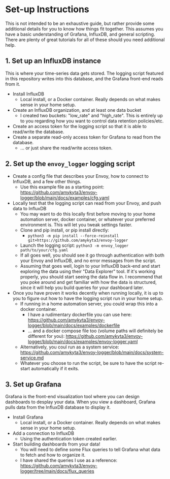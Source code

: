 # Set-up Instructions

This is not intended to be an exhaustive guide, but rather provide some
additional details for you to know how things fit together. This assumes you have
a basic understanding of Grafana, InfluxDB, and general scripting. There are
plenty of great tutorials for all of these should you need additional help.

## 1. Set up an InfluxDB instance
This is where your time-series data gets stored. The logging script featured in
this repository writes into this database, and the Grafana front-end reads from
it.

* Install InfluxDB
    * Local install, or a Docker container. Really depends on what makes sense in your home setup.
* Create an InfluxDB organization, and at least one data bucket
    * I created two buckets: "low_rate" and "high_rate". This is entirely up to you regarding how you want to control data retention policies/etc.
* Create an access token for the logging script so that it is able to read/write the database.
* Create a separate read-only access token for Grafana to read from the database.
    * ... or just share the read/write access token.

## 2. Set up the `envoy_logger` logging script

* Create a config file that describes your Envoy, how to connect to InfluxDB, and a few other things.
    * Use this example file as a starting point: https://github.com/amykyta3/envoy-logger/blob/main/docs/examples/cfg.yaml
* Locally test that the logging script can read from your Envoy, and push data to InfluxDB
    * You may want to do this locally first before moving to your home automation server, docker container, or whatever your preferred environment is. This will let you tweak settings faster.
    * Clone and pip install, or pip install directly:
        * `python3 -m pip install --force-reinstall git+https://github.com/amykyta3/envoy-logger`
    * Launch the logging script: `python3 -m envoy_logger path/to/your/cfg.yaml`
    * If all goes well, you should see it go through authentication with both your Envoy and InfluxDB, and no error messages from the script.
    * Assuming that goes well, login to your InfluxDB back-end and start exploring the data using their "Data Explorer" tool. If it's working properly, you should start seeing the data flow in. I recommend that you poke around and get familiar with how the data is structured, since it will help you build queries for your dashboard later.
* Once you have proven it works decently when running locally, it is up to you to figure out how to have the logging script run in your home setup.
    * If running in a home automation server, you could wrap this into a docker container.
        * I have a rudimentary dockerfile you can use here: https://github.com/amykyta3/envoy-logger/blob/main/docs/examples/dockerfile
        * ... and a docker compose file too (volume paths will definitely be different for you): https://github.com/amykyta3/envoy-logger/blob/main/docs/examples/envoy-logger.yaml
    * Alternatively, you coul run as a system service: https://github.com/amykyta3/envoy-logger/blob/main/docs/system-service.md
    * Whatever you choose to run the script, be sure to have the script re-start automatically if it exits.

## 3. Set up Grafana
Grafana is the front-end visualization tool where you can design dashboards to desplay your data.
When you view a dashboard, Grafana pulls data from the InfluxDB database to display it.

* Install Grafana
    * Local install, or a Docker container. Really depends on what makes sense in your home setup.
* Add a connection to InfluxDB
    * Using the authentication token created earlier.
* Start building dashboards from your data!
    * You will need to define some Flux queries to tell Grafana what data to fetch and how to organize it.
    * I have shared the queries I use as a reference: https://github.com/amykyta3/envoy-logger/tree/main/docs/flux_queries
